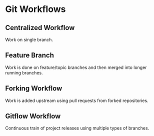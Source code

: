 # Git Workflows

Centralized Workflow
--------------------
Work on single branch.

Feature Branch
--------------
Work is done on feature/topic branches and then merged into longer running branches.

Forking Workflow
----------------
Work is added upstream using pull requests from forked repositories.

Gitflow Workflow
----------------
Continuous train of project releases using multiple types of branches.
